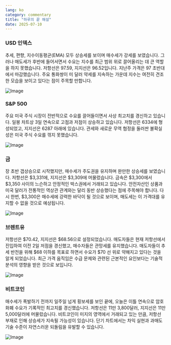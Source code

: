 ```yaml
---
lang: ko
category: commentary
title: "하루의 끝 해설"
date: 2025-07-10
---
```


### USD 인덱스

추세, 편향, 지수이동평균(EMA) 모두 상승세를 보이며 매수세가 강세를 보였습니다. 그러나 매도세가 후반에 들어서면서 수요는 지수를 최근 범위 위로 끌어올리는 데 큰 역할을 하지 못했습니다. 저항선은 97.59, 지지선은 96.52입니다. 지난주 가격은 97 초반대에서 마감했습니다. 주요 통화쌍이 미 달러 약세를 지속하는 가운데 지수는 여전히 견조한 모습을 보이고 있다는 점이 주목할 만합니다.

![Image](https://markleighedu.github.io/img/Jul-2025/10-Jul-2025/usdindex.jpg)

### S&P 500

주요 미국 주식 시장이 전반적으로 수요를 끌어들이면서 사상 최고치를 경신하고 있습니다. 일봉 차트상 3일 연속으로 고점과 저점이 상승하고 있습니다. 저항선은 6334에 형성되었고, 지지선은 6287 아래에 있습니다. 관세와 새로운 무역 협정을 둘러싼 불확실성은 미국 주식 수요를 꺾지 못했습니다.

![Image](https://markleighedu.github.io/img/Jul-2025/10-Jul-2025/sp500.jpg)

### 금

장 초반 갭상승으로 시작했지만, 매수세가 주도권을 유지하며 완만한 상승세를 보였습니다. 저항선은 $3,331에, 지지선은 $3,309에 머물렀습니다. 금속은 $3,300에서 $3,350 사이의 느슨하고 안정적인 박스권에서 거래되고 있습니다. 안전자산인 상품과 미국 달러가 전통적인 역상관 관계와는 달리 동반 상승했다는 점에 주목해야 합니다. 다시 한번, $3,300은 매수세에 강력한 바닥이 될 것으로 보이며, 매도세는 이 가격대를 유지할 수 없을 것으로 예상됩니다.

![Image](https://markleighedu.github.io/img/Jul-2025/10-Jul-2025/gold.jpg)

### 브렌트유

저항선은 $70.42, 지지선은 $68.56으로 설정되었습니다. 매도자들은 현재 저항선에서 진입하여 이전 2일 저점을 경신했고, 매수자들은 관망세를 유지했습니다. 매도자들이 추세 반전을 위해 $68 이하를 목표로 하면서 수요가 $70 선 위로 약해지고 있다는 것을 알게 되었습니다. 최근 가격 움직임은 수급 문제와 관련된 근본적인 요인보다는 기술적 분석의 영향을 받은 것으로 보입니다.

![Image](https://markleighedu.github.io/img/Jul-2025/10-Jul-2025/brentoil.jpg)

### 비트코인

매수세가 폭발하기 전까지 일주일 넘게 횡보세를 보인 끝에, 오늘은 이틀 연속으로 암호화폐 수요가 기록적인 최고치를 경신했습니다. 저항선은 11만 3,800달러, 지지선은 11만 5,000달러에 머물렀습니다. 비트코인이 미지의 영역에서 거래되고 있는 만큼, 저항선 부재로 인해 상승세가 지속될 가능성이 있습니다. 단기 차트에서는 차익 실현과 과매도 기술 수준이 자연스러운 되돌림을 유발할 수 있습니다.

![Image](https://markleighedu.github.io/img/Jul-2025/10-Jul-2025/bitcoin.jpg)

